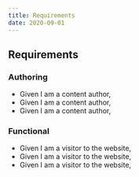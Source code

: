 ```yaml
---
title: Requirements
date: 2020-09-01
---
```


## Requirements

### Authoring

- Given I am a content author,
- Given I am a content author,
- Given I am a content author,

### Functional

- Given I am a visitor to the website,
- Given I am a visitor to the website,
- Given I am a visitor to the website,
